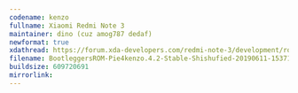 ```yaml
---
codename: kenzo
fullname: Xiaomi Redmi Note 3 
maintainer: dino (cuz amog787 dedaf)
newformat: true
xdathread: https://forum.xda-developers.com/redmi-note-3/development/rom-bootleggersrom-3-5-stable-kenzo-t3858009
filename: BootleggersROM-Pie4kenzo.4.2-Stable-Shishufied-20190611-153711.zip
buildsize: 609720691
mirrorlink:
---
```

